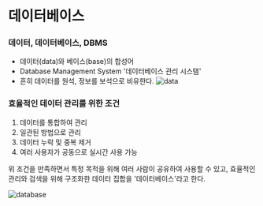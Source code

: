 # 데이터베이스

### 데이터, 데이터베이스, DBMS
- 데이터(data)와 베이스(base)의 합성어
- Database Management System '데이터베이스 관리 시스템'
- 흔히 데이터를 원석, 정보를 보석으로 비유한다.
![data](https://user-images.githubusercontent.com/46295659/50592176-5a29f480-0ed6-11e9-9148-2dc9cc309aa7.jpg)

### 효율적인 데이터 관리를 위한 조건
1. 데이터를 통합하여 관리
2. 일관된 방법으로 관리
3. 데이터 누락 및 중복 제거
4. 여러 사용자가 공동으로 실시간 사용 가능

위 조건을 만족하면서 특정 목적을 위해 여러 사람이 공유하여 사용할 수 있고, 효율적인 관리와 검색을 위해 구조화한 데이터 집합을 '데이터베이스'라고 한다.

![database](https://user-images.githubusercontent.com/46295659/50592306-ec31fd00-0ed6-11e9-9639-9f022db7ef93.jpg)

